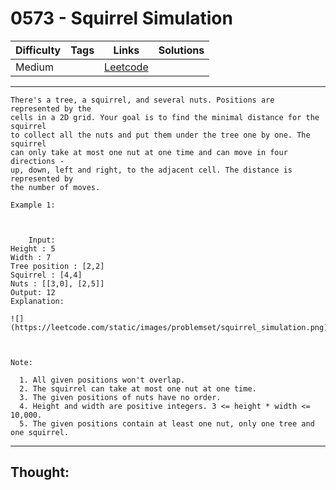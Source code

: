 # 0573 - Squirrel Simulation

Difficulty  | Tags | Links | Solutions
----------- | ---- | ----- | -----
Medium |  | [Leetcode](https://leetcode.com/problems/squirrel-simulation/description/) |


-----------

```
There's a tree, a squirrel, and several nuts. Positions are represented by the
cells in a 2D grid. Your goal is to find the minimal distance for the squirrel
to collect all the nuts and put them under the tree one by one. The squirrel
can only take at most one nut at one time and can move in four directions -
up, down, left and right, to the adjacent cell. The distance is represented by
the number of moves.

Example 1:



    Input: Height : 5Width : 7Tree position : [2,2]Squirrel : [4,4]Nuts : [[3,0], [2,5]]Output: 12Explanation:

![](https://leetcode.com/static/images/problemset/squirrel_simulation.png)



Note:

  1. All given positions won't overlap.
  2. The squirrel can take at most one nut at one time.
  3. The given positions of nuts have no order.
  4. Height and width are positive integers. 3 <= height * width <= 10,000.
  5. The given positions contain at least one nut, only one tree and one squirrel.
```

-----------

## Thought:
